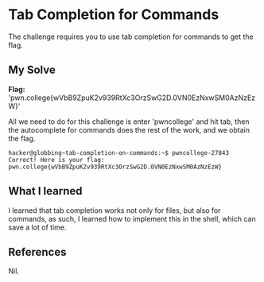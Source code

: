 # Tab Completion for Commands
The challenge requires you to use tab completion for commands to get the flag.

## My Solve
**Flag:**  'pwn.college{wVbB9ZpuK2v939RtXc3OrzSwG2D.0VN0EzNxwSM0AzNzEzW}'

All we need to do for this challenge is enter 'pwncollege' and hit tab, then the autocomplete for commands does the rest of the work, and we obtain the flag.

```
hacker@globbing~tab-completion-on-commands:~$ pwncollege-27843 
Correct! Here is your flag:
pwn.college{wVbB9ZpuK2v939RtXc3OrzSwG2D.0VN0EzNxwSM0AzNzEzW}
```

## What I learned
I learned that tab completion works not only for files, but also for commands, as such, I learned how to implement this in the shell, which can save a lot of time.

## References
Nil.
